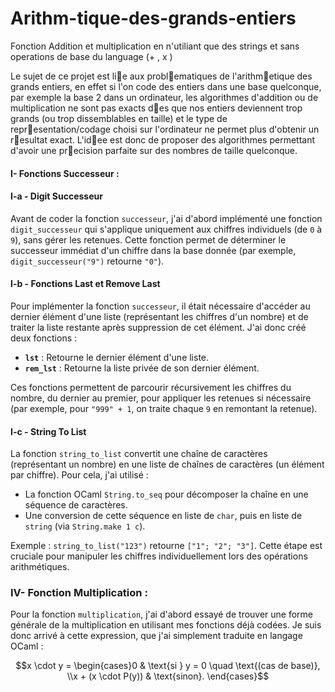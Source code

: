 # Arithm-tique-des-grands-entiers
Fonction Addition et multiplication en n'utiliant que des strings et sans operations de base du language (+ , x )

Le sujet de ce projet est lie aux problematiques de l'arithmetique des grands entiers, en effet si l'on code des entiers dans une base quelconque, par exemple la base 2 dans un ordinateur, les algorithmes d'addition ou de multiplication ne sont pas exacts des que nos entiers deviennent trop grands (ou trop dissemblables en taille) et le type de representation/codage choisi sur l'ordinateur ne permet plus d'obtenir un resultat exact. L'idee est donc de proposer des algorithmes permettant d'avoir une precision parfaite sur des nombres de taille quelconque.







#### **I- Fonctions Successeur** :

#### **I-a - Digit Successeur**  
Avant de coder la fonction `successeur`, j'ai d'abord implémenté une fonction `digit_successeur` qui s'applique uniquement aux chiffres individuels (de `0` à `9`), sans gérer les retenues. Cette fonction permet de déterminer le successeur immédiat d'un chiffre dans la base donnée (par exemple, `digit_successeur("9")` retourne `"0"`).



#### **I-b - Fonctions Last et Remove Last**  
Pour implémenter la fonction `successeur`, il était nécessaire d'accéder au dernier élément d'une liste (représentant les chiffres d'un nombre) et de traiter la liste restante après suppression de cet élément. J'ai donc créé deux fonctions :  
- **`lst`** : Retourne le dernier élément d'une liste.  
- **`rem_lst`** : Retourne la liste privée de son dernier élément.  

Ces fonctions permettent de parcourir récursivement les chiffres du nombre, du dernier au premier, pour appliquer les retenues si nécessaire (par exemple, pour `"999" + 1`, on traite chaque `9` en remontant la retenue).



#### **I-c - String To List**  
La fonction `string_to_list` convertit une chaîne de caractères (représentant un nombre) en une liste de chaînes de caractères (un élément par chiffre). Pour cela, j'ai utilisé :  
- La fonction OCaml `String.to_seq` pour décomposer la chaîne en une séquence de caractères.  
- Une conversion de cette séquence en liste de `char`, puis en liste de `string` (via `String.make 1 c`).  

Exemple : `string_to_list("123")` retourne `["1"; "2"; "3"]`. Cette étape est cruciale pour manipuler les chiffres individuellement lors des opérations arithmétiques.


### **IV- Fonction Multiplication** :
Pour la fonction `multiplication`, j'ai d'abord essayé de trouver une forme générale de la multiplication en utilisant mes fonctions déjà codées. Je suis donc arrivé à cette expression, que j'ai simplement traduite en langage OCaml :

$$x \cdot y = \begin{cases}0 & \text{si } y = 0 \quad \text{(cas de base)}, \\x + (x \cdot P(y)) & \text{sinon}. \end{cases}$$
	
